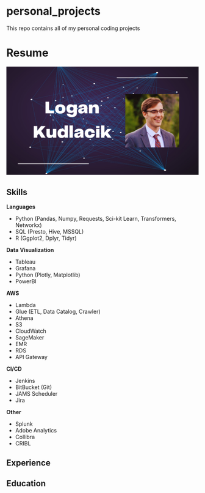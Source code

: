 # personal_projects
This repo contains all of my personal coding projects



# Resume

![alt text](https://github.com/logankud/personal_projects/blob/main/banner_pic.png?raw=true)


## Skills

**Languages**
* Python (Pandas, Numpy, Requests, Sci-kit Learn, Transformers, Networkx)
* SQL (Presto, Hive, MSSQL)
* R (Ggplot2, Dplyr, Tidyr)

**Data** **Visualization**
* Tableau
* Grafana
* Python (Plotly, Matplotlib)
* PowerBI  

**AWS**
* Lambda
* Glue (ETL, Data Catalog, Crawler)
* Athena
* S3
* CloudWatch
* SageMaker
* EMR
* RDS
* API Gateway  

**CI/CD**
* Jenkins
* BitBucket (Git)
* JAMS Scheduler
* Jira  

**Other**
* Splunk
* Adobe Analytics
* Collibra
* CRIBL  


## Experience



## Education


